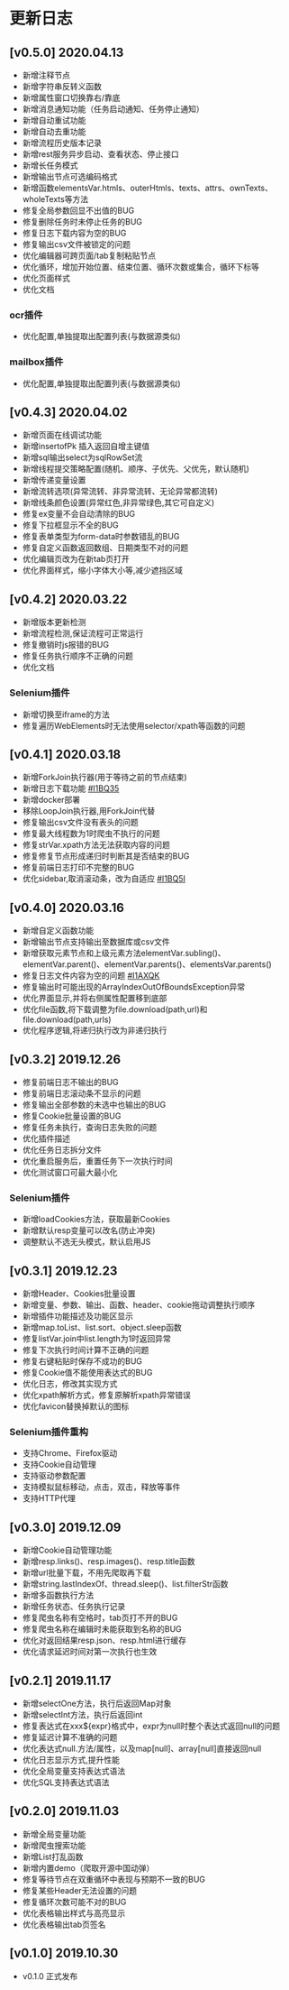# 更新日志

## [v0.5.0] 2020.04.13
- 新增注释节点
- 新增字符串反转义函数
- 新增属性窗口切换靠右/靠底
- 新增消息通知功能（任务启动通知、任务停止通知）
- 新增自动重试功能
- 新增自动去重功能
- 新增流程历史版本记录
- 新增rest服务异步启动、查看状态、停止接口
- 新增长任务模式
- 新增输出节点可选编码格式
- 新增函数elementsVar.htmls、outerHtmls、texts、attrs、ownTexts、wholeTexts等方法
- 修复全局参数回显不出值的BUG
- 修复删除任务时未停止任务的BUG
- 修复日志下载内容为空的BUG
- 修复输出csv文件被锁定的问题
- 优化编辑器可跨页面/tab复制粘贴节点
- 优化循环，增加开始位置、结束位置、循环次数或集合，循环下标等
- 优化页面样式
- 优化文档

### ocr插件
- 优化配置,单独提取出配置列表(与数据源类似)

### mailbox插件
- 优化配置,单独提取出配置列表(与数据源类似)


## [v0.4.3] 2020.04.02
- 新增页面在线调试功能
- 新增insertofPk 插入返回自增主键值
- 新增sql输出select为sqlRowSet流
- 新增线程提交策略配置(随机、顺序、子优先、父优先，默认随机)
- 新增传递变量设置
- 新增流转选项(异常流转、非异常流转、无论异常都流转)
- 新增线条颜色设置(异常红色,非异常绿色,其它可自定义)
- 修复ex变量不会自动清除的BUG
- 修复下拉框显示不全的BUG
- 修复表单类型为form-data时参数错乱的BUG
- 修复自定义函数返回数组、日期类型不对的问题
- 优化编辑页改为在新tab页打开
- 优化界面样式，缩小字体大小等,减少遮挡区域

## [v0.4.2] 2020.03.22
- 新增版本更新检测
- 新增流程检测,保证流程可正常运行
- 修复撤销时js报错的BUG
- 修复任务执行顺序不正确的问题
- 优化文档
### Selenium插件
- 新增切换至iframe的方法
- 修复遍历WebElements时无法使用selector/xpath等函数的问题


## [v0.4.1] 2020.03.18
- 新增ForkJoin执行器(用于等待之前的节点结束)
- 新增日志下载功能 [#I1BQ35](https://gitee.com/ssssssss-team/spider-flow/issues/I1BQ35)
- 新增docker部署
- 移除LoopJoin执行器,用ForkJoin代替
- 修复输出csv文件没有表头的问题
- 修复最大线程数为1时爬虫不执行的问题
- 修复strVar.xpath方法无法获取内容的问题
- 修复修复节点形成递归时判断其是否结束的BUG
- 修复前端日志打印不完整的BUG
- 优化sidebar,取消滚动条，改为自适应 [#I1BQ5I](https://gitee.com/ssssssss-team/spider-flow/issues/I1BQ5I)

## [v0.4.0] 2020.03.16
- 新增自定义函数功能
- 新增输出节点支持输出至数据库或csv文件
- 新增获取元素节点和上级元素方法elementVar.subling()、elementVar.parent()、elementVar.parents()、elementsVar.parents()
- 修复日志文件内容为空的问题 [#I1AXQK](https://gitee.com/ssssssss-team/spider-flow/issues/I1AXQK)
- 修复输出时可能出现的ArrayIndexOutOfBoundsException异常
- 优化界面显示,并将右侧属性配置移到底部
- 优化file函数,将下载调整为file.download(path,url)和file.download(path,urls)
- 优化程序逻辑,将递归执行改为非递归执行

## [v0.3.2] 2019.12.26
- 修复前端日志不输出的BUG
- 修复前端日志滚动条不显示的问题
- 修复输出全部参数的未选中也输出的BUG
- 修复Cookie批量设置的BUG
- 修复任务未执行，查询日志失败的问题
- 优化插件描述
- 优化任务日志拆分文件
- 优化重启服务后，重置任务下一次执行时间
- 优化测试窗口可最大最小化
### Selenium插件
- 新增loadCookies方法，获取最新Cookies
- 新增默认resp变量可以改名(防止冲突)
- 调整默认不选无头模式，默认启用JS

## [v0.3.1] 2019.12.23
- 新增Header、Cookies批量设置
- 新增变量、参数、输出、函数、header、cookie拖动调整执行顺序
- 新增插件功能描述及功能区显示
- 新增map.toList、list.sort、object.sleep函数
- 修复listVar.join中list.length为1时返回异常
- 修复下次执行时间计算不正确的问题
- 修复右键粘贴时保存不成功的BUG
- 修复Cookie值不能使用表达式的BUG
- 优化日志，修改其实现方式
- 优化xpath解析方式，修复原解析xpath异常错误
- 优化favicon替换掉默认的图标
### Selenium插件重构
- 支持Chrome、Firefox驱动
- 支持Cookie自动管理
- 支持驱动参数配置
- 支持模拟鼠标移动，点击，双击，释放等事件
- 支持HTTP代理


## [v0.3.0] 2019.12.09
- 新增Cookie自动管理功能
- 新增resp.links()、resp.images()、resp.title函数
- 新增url批量下载，不用先爬取再下载
- 新增string.lastIndexOf、thread.sleep()、list.filterStr函数
- 新增多函数执行方法
- 新增任务状态、任务执行记录
- 修复爬虫名称有空格时，tab页打不开的BUG
- 修复爬虫名称在编辑时未能获取到名称的BUG
- 优化对返回结果resp.json、resp.html进行缓存
- 优化请求延迟时间对第一次执行也生效


## [v0.2.1] 2019.11.17
- 新增selectOne方法，执行后返回Map对象
- 新增selectInt方法，执行后返回int
- 修复表达式在xxx${expr}格式中，expr为null时整个表达式返回null的问题
- 修复延迟计算不准确的问题
- 优化表达式null.方法/属性，以及map[null]、array[null]直接返回null
- 优化日志显示方式,提升性能
- 优化全局变量支持表达式语法
- 优化SQL支持表达式语法

## [v0.2.0] 2019.11.03
- 新增全局变量功能
- 新增爬虫搜索功能
- 新增List打乱函数
- 新增内置demo（爬取开源中国动弹）
- 修复等待节点在双重循环中表现与预期不一致的BUG
- 修复某些Header无法设置的问题
- 修复循环次数可能不对的BUG
- 优化表格输出样式与高亮显示
- 优化表格输出tab页签名

## [v0.1.0] 2019.10.30
- v0.1.0 正式发布